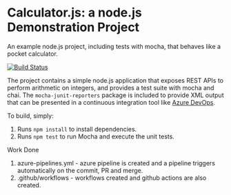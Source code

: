 Calculator.js: a node.js Demonstration Project
==============================================
An example node.js project, including tests with mocha, that behaves like
a pocket calculator.

[![Build Status](https://dev.azure.com/orginfinity007/GihubProjects-Public/_apis/build/status/TheInfinity007.Azure-Devops-Pipeline-Calculator?branchName=refs%2Fpull%2F1%2Fmerge)](https://dev.azure.com/orginfinity007/GihubProjects-Public/_build/latest?definitionId=7&branchName=refs%2Fpull%2F1%2Fmerge)

The project contains a simple node.js application that exposes REST APIs
to perform arithmetic on integers, and provides a test suite with mocha
and chai.  The `mocha-junit-reporters` package is included to provide XML
output that can be presented in a continuous integration tool like
[Azure DevOps](https://azure.com/devops).

To build, simply:

1. Runs `npm install` to install dependencies.
2. Runs `npm test` to run Mocha and execute the unit tests.

Work Done
1. azure-pipelines.yml - azure pipeline is created and a pipeline triggers automatically on the commit, PR and merge.
2. .github/workflows - workflows created and github actions are also created.
